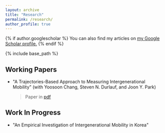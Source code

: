```yaml
---
layout: archive
title: "Research"
permalink: /research/
author_profile: true
---
```


{% if author.googlescholar %}
  You can also find my articles on <u><a href="{{author.googlescholar}}">my Google Scholar profile</a>.</u>
{% endif %}

{% include base_path %}

Working Papers
-----
* "A Trajectories-Based Approach to Measuring Intergenerational Mobility" 
(with Yoosoon Chang, Steven N. Durlauf, and Joon Y. Park)
  > Paper in [pdf](https://econ-seunghee.github.io/trajectorymobility.pdf)

Work In Progress
-----

* "An Empirical Investigation of Intergenerational Mobility in Korea" 


